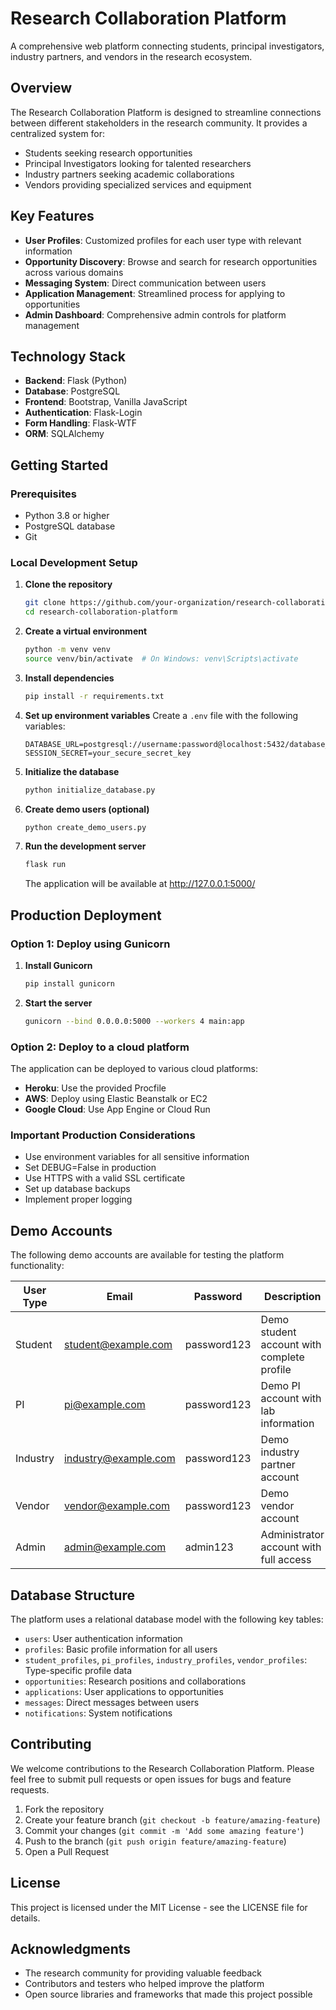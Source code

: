 # Research Collaboration Platform

A comprehensive web platform connecting students, principal investigators, industry partners, and vendors in the research ecosystem.

## Overview

The Research Collaboration Platform is designed to streamline connections between different stakeholders in the research community. It provides a centralized system for:

- Students seeking research opportunities
- Principal Investigators looking for talented researchers
- Industry partners seeking academic collaborations
- Vendors providing specialized services and equipment

## Key Features

- **User Profiles**: Customized profiles for each user type with relevant information
- **Opportunity Discovery**: Browse and search for research opportunities across various domains
- **Messaging System**: Direct communication between users
- **Application Management**: Streamlined process for applying to opportunities
- **Admin Dashboard**: Comprehensive admin controls for platform management

## Technology Stack

- **Backend**: Flask (Python)
- **Database**: PostgreSQL
- **Frontend**: Bootstrap, Vanilla JavaScript
- **Authentication**: Flask-Login
- **Form Handling**: Flask-WTF
- **ORM**: SQLAlchemy

## Getting Started

### Prerequisites

- Python 3.8 or higher
- PostgreSQL database
- Git

### Local Development Setup

1. **Clone the repository**
   ```bash
   git clone https://github.com/your-organization/research-collaboration-platform.git
   cd research-collaboration-platform
   ```

2. **Create a virtual environment**
   ```bash
   python -m venv venv
   source venv/bin/activate  # On Windows: venv\Scripts\activate
   ```

3. **Install dependencies**
   ```bash
   pip install -r requirements.txt
   ```

4. **Set up environment variables**
   Create a `.env` file with the following variables:
   ```
   DATABASE_URL=postgresql://username:password@localhost:5432/database_name
   SESSION_SECRET=your_secure_secret_key
   ```

5. **Initialize the database**
   ```bash
   python initialize_database.py
   ```

6. **Create demo users (optional)**
   ```bash
   python create_demo_users.py
   ```

7. **Run the development server**
   ```bash
   flask run
   ```
   The application will be available at http://127.0.0.1:5000/

## Production Deployment

### Option 1: Deploy using Gunicorn

1. **Install Gunicorn**
   ```bash
   pip install gunicorn
   ```

2. **Start the server**
   ```bash
   gunicorn --bind 0.0.0.0:5000 --workers 4 main:app
   ```

### Option 2: Deploy to a cloud platform

The application can be deployed to various cloud platforms:

- **Heroku**: Use the provided Procfile
- **AWS**: Deploy using Elastic Beanstalk or EC2
- **Google Cloud**: Use App Engine or Cloud Run

### Important Production Considerations

- Use environment variables for all sensitive information
- Set DEBUG=False in production
- Use HTTPS with a valid SSL certificate
- Set up database backups
- Implement proper logging

## Demo Accounts

The following demo accounts are available for testing the platform functionality:

| User Type | Email | Password | Description |
|----------|-------|----------|-------------|
| Student | student@example.com | password123 | Demo student account with complete profile |
| PI | pi@example.com | password123 | Demo PI account with lab information |
| Industry | industry@example.com | password123 | Demo industry partner account |
| Vendor | vendor@example.com | password123 | Demo vendor account |
| Admin | admin@example.com | admin123 | Administrator account with full access |

## Database Structure

The platform uses a relational database model with the following key tables:

- `users`: User authentication information
- `profiles`: Basic profile information for all users
- `student_profiles`, `pi_profiles`, `industry_profiles`, `vendor_profiles`: Type-specific profile data
- `opportunities`: Research positions and collaborations
- `applications`: User applications to opportunities
- `messages`: Direct messages between users
- `notifications`: System notifications

## Contributing

We welcome contributions to the Research Collaboration Platform. Please feel free to submit pull requests or open issues for bugs and feature requests.

1. Fork the repository
2. Create your feature branch (`git checkout -b feature/amazing-feature`)
3. Commit your changes (`git commit -m 'Add some amazing feature'`)
4. Push to the branch (`git push origin feature/amazing-feature`)
5. Open a Pull Request

## License

This project is licensed under the MIT License - see the LICENSE file for details.

## Acknowledgments

- The research community for providing valuable feedback
- Contributors and testers who helped improve the platform
- Open source libraries and frameworks that made this project possible